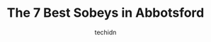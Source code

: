 ---
layout: ampstory
image: https://i0.wp.com/www.auto.or.id/wp-content/uploads/2023/06/freshco-aldergrove-0-abbotsford-1686326203.jpeg?resize=640,853
author: techidn
featured: false
description: Abbotsford, British Columbia, Canada is a haven for Sobeys enthusiasts, boasting an impressive array of 7 top-notch establishments. Whether youre a seasoned connoisseur or simply curious to
title: The 7 Best Sobeys in Abbotsford
cover:
   title: The 7 Best Sobeys in Abbotsford
   subtitle: AUTO.OR.ID
   background: https://www.auto.or.id/wp-content/uploads/2023/06/freshco-aldergrove-0-abbotsford-1686326203.jpeg

pages: 
 - layout: thirds
   top: <h1>#1 FreshCo Aldergrove</h1>
   bottom: "<p>I love this grocery store and their staff. Now that finally we can see some prices dropping, with the scene card you can actually get really good deals. This and the No F</p>"
   background: https://www.auto.or.id/wp-content/uploads/2023/06/freshco-aldergrove-1-abbotsford-1686326205.jpeg
   backgroundblur: true
 - layout: thirds
   top: <h1>#2 Natures Pickins Market</h1>
   bottom: "<p>1356 Sumas Way, Abbotsford, BC V2S 8R2, Canada</p>"
   background: https://www.auto.or.id/wp-content/uploads/2023/06/freshco-aldergrove-2-abbotsford-1686326205.jpeg
   cta:
      link: https://www.auto.or.id/the-7-best-sobeys-in-abbotsford/
      text: The 7 Best Sobeys in Abbotsford
 - layout: thirds
   top: <h1>#3 Chalo FreshCo Trethewey & S Fraser Way</h1>
   bottom: "<p>32500 S Fraser Highway, #100, Abbotsford, BC V2T 4W1, Canada</p>"
   background: https://images.unsplash.com/photo-1632275227519-5a515f53272d?ixlib=rb-4.0.3&ixid=MnwxMjA3fDB8MHxwaG90by1wYWdlfHx8fGVufDB8fHx8&auto=format&fit=crop&w=640&h=853&q=80
   cta:
      link: https://www.auto.or.id/the-7-best-sobeys-in-abbotsford/
      text: The 7 Best Sobeys in Abbotsford
 - layout: thirds
   top: <h1>#4 Choices Markets</h1>
   bottom: "<p>3033 Immel St, Abbotsford, BC V2S 6S2, Canada</p>"
   background: https://images.unsplash.com/photo-1608585793629-ec02326b1e4b?ixlib=rb-4.0.3&ixid=MnwxMjA3fDB8MHxwaG90by1wYWdlfHx8fGVufDB8fHx8&auto=format&fit=crop&w=640&h=853&q=80
   cta:
      link: https://www.auto.or.id/the-7-best-sobeys-in-abbotsford/
      text: The 7 Best Sobeys in Abbotsford
 - layout: thirds
   top: <h1>#5 Yes Chef</h1>
   bottom: "<p>2619 Montrose Ave, Abbotsford, BC V2S 3T5, Canada</p>"
   background: https://images.unsplash.com/photo-1563059999-9bcd13ce672d?ixlib=rb-4.0.3&ixid=MnwxMjA3fDB8MHxwaG90by1wYWdlfHx8fGVufDB8fHx8&auto=format&fit=crop&w=640&h=853&q=80
   cta:
      link: https://www.auto.or.id/the-7-best-sobeys-in-abbotsford/
      text: The 7 Best Sobeys in Abbotsford
 - layout: thirds
   top: <h1>#6 One Degree Organic Foods</h1>
   bottom: "<p>1799 Forge Pl., Abbotsford, BC V2T 5X5, Canada</p>"
   background: https://images.unsplash.com/photo-1572017932228-99087d0489c2?ixlib=rb-4.0.3&ixid=MnwxMjA3fDB8MHxwaG90by1wYWdlfHx8fGVufDB8fHx8&auto=format&fit=crop&w=640&h=853&q=80
   cta:
      link: https://www.auto.or.id/the-7-best-sobeys-in-abbotsford/
      text: The 7 Best Sobeys in Abbotsford

 - layout: thirds
   middle: Continue reading...
   background: https://images.unsplash.com/photo-1610475426780-97170243d2c7?ixlib=rb-4.0.3&ixid=MnwxMjA3fDB8MHxwaG90by1wYWdlfHx8fGVufDB8fHx8&auto=format&fit=crop&w=640&h=853&q=80
   cta:
      link: https://www.auto.or.id/the-7-best-sobeys-in-abbotsford/
      text: The 7 Best Sobeys in Abbotsford

---